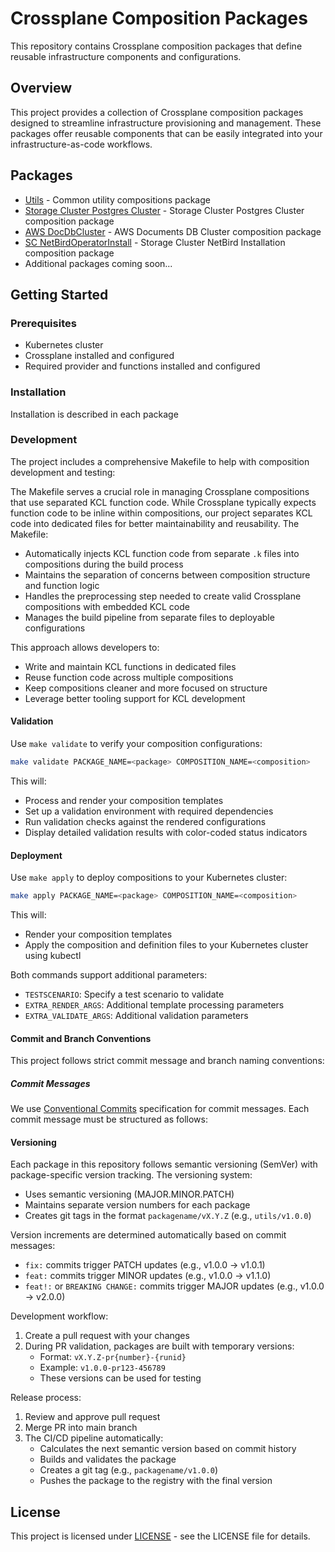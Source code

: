 # Crossplane Composition Packages

This repository contains Crossplane composition packages that define reusable infrastructure components and configurations.

## Overview

This project provides a collection of Crossplane composition packages designed to streamline infrastructure provisioning and management. These packages offer reusable components that can be easily integrated into your infrastructure-as-code workflows.

## Packages

- [Utils](packages/utils/README.md) - Common utility compositions package
- [Storage Cluster Postgres Cluster](packages/sc-pgcluster/README.md) - Storage Cluster Postgres Cluster composition package
- [AWS DocDbCluster](packages/aws-docdbcluster/README.md) - AWS Documents DB Cluster composition package
- [SC NetBirdOperatorInstall](packages/sc-nboperatorinstall/README.md) - Storage Cluster NetBird Installation composition package
- Additional packages coming soon...

## Getting Started

### Prerequisites

- Kubernetes cluster
- Crossplane installed and configured
- Required provider and functions installed and configured

### Installation

Installation is described in each package

### Development

The project includes a comprehensive Makefile to help with composition development and testing:

The Makefile serves a crucial role in managing Crossplane compositions that use separated KCL function code. While Crossplane typically expects function code to be inline within compositions, our project separates KCL code into dedicated files for better maintainability and reusability. The Makefile:

- Automatically injects KCL function code from separate `.k` files into compositions during the build process
- Maintains the separation of concerns between composition structure and function logic
- Handles the preprocessing step needed to create valid Crossplane compositions with embedded KCL code
- Manages the build pipeline from separate files to deployable configurations

This approach allows developers to:
- Write and maintain KCL functions in dedicated files
- Reuse function code across multiple compositions
- Keep compositions cleaner and more focused on structure
- Leverage better tooling support for KCL development

#### Validation
Use `make validate` to verify your composition configurations:
```bash
make validate PACKAGE_NAME=<package> COMPOSITION_NAME=<composition>
```
This will:
- Process and render your composition templates
- Set up a validation environment with required dependencies
- Run validation checks against the rendered configurations
- Display detailed validation results with color-coded status indicators

#### Deployment
Use `make apply` to deploy compositions to your Kubernetes cluster:
```bash
make apply PACKAGE_NAME=<package> COMPOSITION_NAME=<composition>
```
This will:
- Render your composition templates
- Apply the composition and definition files to your Kubernetes cluster using kubectl

Both commands support additional parameters:
- `TESTSCENARIO`: Specify a test scenario to validate
- `EXTRA_RENDER_ARGS`: Additional template processing parameters
- `EXTRA_VALIDATE_ARGS`: Additional validation parameters

#### Commit and Branch Conventions

This project follows strict commit message and branch naming conventions:

##### Commit Messages
We use [Conventional Commits](https://www.conventionalcommits.org/) specification for commit messages. Each commit message must be structured as follows:

#### Versioning

Each package in this repository follows semantic versioning (SemVer) with package-specific version tracking. The versioning system:

- Uses semantic versioning (MAJOR.MINOR.PATCH)
- Maintains separate version numbers for each package
- Creates git tags in the format `packagename/vX.Y.Z` (e.g., `utils/v1.0.0`)

Version increments are determined automatically based on commit messages:
- `fix:` commits trigger PATCH updates (e.g., v1.0.0 → v1.0.1)
- `feat:` commits trigger MINOR updates (e.g., v1.0.0 → v1.1.0)
- `feat!:` or `BREAKING CHANGE:` commits trigger MAJOR updates (e.g., v1.0.0 → v2.0.0)

Development workflow:
1. Create a pull request with your changes
2. During PR validation, packages are built with temporary versions:
   - Format: `vX.Y.Z-pr{number}-{runid}`
   - Example: `v1.0.0-pr123-456789`
   - These versions can be used for testing

Release process:
1. Review and approve pull request
2. Merge PR into main branch
3. The CI/CD pipeline automatically:
   - Calculates the next semantic version based on commit history
   - Builds and validates the package
   - Creates a git tag (e.g., `packagename/v1.0.0`)
   - Pushes the package to the registry with the final version

## License

This project is licensed under [LICENSE](LICENSE.md) - see the LICENSE file for details.

